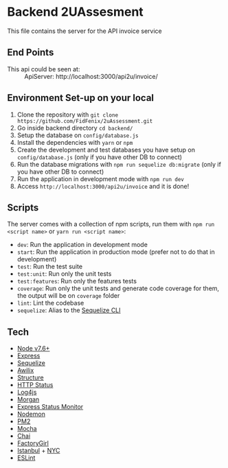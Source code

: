 # Backend 2UAssesment

This file contains the server for the API invoice service

## End Points

<dl>
  <dt>This api could be seen at:</dt>
  <dd>
  ApiServer: http://localhost:3000/api2u/invoice/
  </dd>
</dl>

## Environment Set-up on your local

1. Clone the repository with `git clone https://github.com/FidFenix/2uAssessment.git`
2. Go inside backend directory `cd backend/`
3. Setup the database on `config/database.js`
4. Install the dependencies with `yarn` or `npm`
5. Create the development and test databases you have setup on `config/database.js` (only if you have other DB to connect)
6. Run the database migrations with `npm run sequelize db:migrate` (only if you have other DB to connect)
7. Run the application in development mode with `npm run dev`
8. Access `http://localhost:3000/api2u/invoice` and it is done!

## Scripts

The server comes with a collection of npm scripts, run them with `npm run <script name>` or `yarn run <script name>`:

- `dev`: Run the application in development mode
- `start`: Run the application in production mode (prefer not to do that in development) 
- `test`: Run the test suite
- `test:unit`: Run only the unit tests
- `test:features`: Run only the features tests
- `coverage`: Run only the unit tests and generate code coverage for them, the output will be on `coverage` folder
- `lint`: Lint the codebase
- `sequelize`: Alias to the [Sequelize CLI](https://github.com/sequelize/cli)

## Tech

- [Node v7.6+](http://nodejs.org/)
- [Express](https://npmjs.com/package/express)
- [Sequelize](https://www.npmjs.com/package/sequelize)
- [Awilix](https://www.npmjs.com/package/awilix)
- [Structure](https://www.npmjs.com/package/structure)
- [HTTP Status](https://www.npmjs.com/package/http-status)
- [Log4js](https://www.npmjs.com/package/log4js)
- [Morgan](https://www.npmjs.com/package/morgan)
- [Express Status Monitor](https://www.npmjs.com/package/express-status-monitor)
- [Nodemon](https://www.npmjs.com/package/nodemon)
- [PM2](https://www.npmjs.com/package/pm2)
- [Mocha](https://www.npmjs.com/package/mocha)
- [Chai](https://www.npmjs.com/package/chai)
- [FactoryGirl](https://www.npmjs.com/package/factory-girl)
- [Istanbul](https://www.npmjs.com/package/istanbul) + [NYC](https://www.npmjs.com/package/nyc)
- [ESLint](https://www.npmjs.com/package/eslint)
